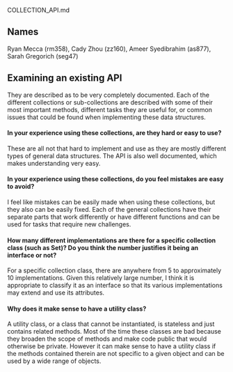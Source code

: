 COLLECTION_API.md
## Names
Ryan Mecca (rm358), Cady Zhou (zz160), Ameer Syedibrahim (as877), Sarah Gregorich (seg47)

## Examining an existing API

They are described as to be very completely documented. Each of the different collections or sub-collections are described with some of their most important methods, different tasks they are useful for, or common issues that could be found when implementing these data structures.

#### In your experience using these collections, are they hard or easy to use?
These are all not that hard to implement and use as they are mostly different types of general data structures. The API is also well documented, which makes understanding very easy. 

#### In your experience using these collections, do you feel mistakes are easy to avoid?

I feel like mistakes can be easily made when using these collections, but they also can be easily fixed. Each of the general collections have their separate parts that work differently or have different functions and can be used for tasks that require new challenges.

#### How many different implementations are there for a specific collection class (such as Set)? Do you think the number justifies it being an interface or not?

For a specific collection class, there are anywhere from 5 to approximately 10 implementations. Given this relatively large number, I think it is appropriate to classify it as an interface so that its various implementations may extend and use its attributes.

#### Why does it make sense to have a utility class?

A utility class, or a class that cannot be instantiated, is stateless and just contains related methods. Most of the time these classes are bad because they broaden the scope of methods and make code public that would otherwise be private. However it can make sense to have a utility class if the methods contained therein are not specific to a given object and can be used by a wide range of objects.

